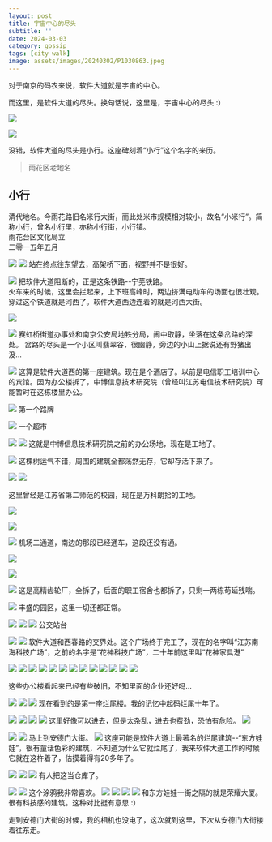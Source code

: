 ```yaml
---
layout: post
title: 宇宙中心的尽头
subtitle: ''
date: 2024-03-03
category: gossip
tags: [city walk]
image: assets/images/20240302/P1030863.jpeg
---
```

对于南京的码农来说，软件大道就是宇宙的中心。

而这里，是软件大道的尽头。换句话说，这里是，宇宙中心的尽头 :）

![](/assets/images/20240302/P1030806.jpeg)

![](/assets/images/20240302/P1030804.jpeg)

没错，软件大道的尽头是小行。这座碑刻着“小行”这个名字的来历。

> 雨花区老地名
## 小行
清代地名。今雨花路旧名米行大街，而此处米市规模相对较小，故名“小米行”。简称小行，曾名小行里，亦称小行街，小行镇。  
雨花台区文化局立  
二零一五年五月

![](/assets/images/20240302/P1030808.jpeg)
![](/assets/images/20240302/P1030810.jpeg)
站在终点往东望去，高架桥下面，视野并不是很好。

![](/assets/images/20240302/P1030811.jpeg)
把软件大道阻断的，正是这条铁路--宁芜铁路。  
火车来的时候，这里会拦起来，上下班高峰时，两边挤满电动车的场面也很壮观。  
穿过这个铁道就是河西了。软件大道西边连着的就是河西大街。

![](/assets/images/20240302/P1030812.jpeg)

![](/assets/images/20240302/P1030813.jpeg)
赛虹桥街道办事处和南京公安局地铁分局，闹中取静，坐落在这条岔路的深处。
岔路的尽头是一个小区叫翡翠谷，很幽静，旁边的小山上据说还有野猪出没...

![](/assets/images/20240302/P1030814.jpeg)
这算是软件大道西的第一座建筑。现在是个酒店了。以前是电信职工培训中心的宾馆。因为办公楼拆了，中博信息技术研究院（曾经叫江苏电信技术研究院）可能暂时在这栋楼里办公。

![](/assets/images/20240302/P1030815.jpeg)
第一个路牌

![](/assets/images/20240302/P1030816.jpeg)
一个超市

![](/assets/images/20240302/P1030817.jpeg)
![](/assets/images/20240302/P1030818.jpeg)
这就是中博信息技术研究院之前的办公场地，现在是工地了。

![](/assets/images/20240302/P1030819.jpeg)
这棵树运气不错，周围的建筑全都荡然无存，它却存活下来了。

![](/assets/images/20240302/P1030820.jpeg)
![](/assets/images/20240302/P1030821.jpeg)

这里曾经是江苏省第二师范的校园，现在是万科朗拾的工地。

![](/assets/images/20240302/P1030822.jpeg)

![](/assets/images/20240302/P1030823.jpeg)

![](/assets/images/20240302/P1030825.jpeg)
机场二通道，南边的那段已经通车，这段还没有通。

![](/assets/images/20240302/P1030826.jpeg)

![](/assets/images/20240302/P1030827.jpeg)

![](/assets/images/20240302/P1030828.jpeg)
这是高精齿轮厂，全拆了，后面的职工宿舍也都拆了，只剩一两栋苟延残喘。

![](/assets/images/20240302/P1030829.jpeg)
丰盛的园区，这里一切还都正常。

![](/assets/images/20240302/P1030830.jpeg)
![](/assets/images/20240302/P1030831.jpeg)
![](/assets/images/20240302/P1030832.jpeg)
公交站台

![](/assets/images/20240302/P1030833.jpeg)
![](/assets/images/20240302/P1030834.jpeg)
软件大道和西春路的交界处。这个广场终于完工了，现在的名字叫“江苏南海科技广场”，之前的名字是“花神科技广场”，二十年前这里叫“花神家具港”


![](/assets/images/20240302/P1030835.jpeg)
![](/assets/images/20240302/P1030836.jpeg)
![](/assets/images/20240302/P1030837.jpeg)
![](/assets/images/20240302/P1030838.jpeg)
![](/assets/images/20240302/P1030839.jpeg)
![](/assets/images/20240302/P1030840.jpeg)
![](/assets/images/20240302/P1030841.jpeg)
![](/assets/images/20240302/P1030842.jpeg)
![](/assets/images/20240302/P1030843.jpeg)
![](/assets/images/20240302/P1030844.jpeg)
![](/assets/images/20240302/P1030845.jpeg)
![](/assets/images/20240302/P1030846.jpeg)
![](/assets/images/20240302/P1030847.jpeg)

这些办公楼看起来已经有些破旧，不知里面的企业还好吗...

![](/assets/images/20240302/P1030848.jpeg)
![](/assets/images/20240302/P1030849.jpeg)
![](/assets/images/20240302/P1030850.jpeg)
现在看到的是第一座烂尾楼。我的记忆中起码烂尾十年了。

![](/assets/images/20240302/P1030851.jpeg)
![](/assets/images/20240302/P1030852.jpeg)
![](/assets/images/20240302/P1030853.jpeg)
![](/assets/images/20240302/P1030854.jpeg)
这里好像可以进去，但是太杂乱，进去也费劲，恐怕有危险。
![](/assets/images/20240302/P1030855.jpeg)

![](/assets/images/20240302/P1030856.jpeg)
![](/assets/images/20240302/P1030857.jpeg)
马上到安德门大街。
![](/assets/images/20240302/P1030858.jpeg)
这座可能是软件大道上最著名的烂尾建筑--“东方娃娃”，很有童话色彩的建筑，不知道为什么它就烂尾了，我来软件大道工作的时候它就在这杵着了，估摸着得有20多年了。

![](/assets/images/20240302/P1030859.jpeg)
![](/assets/images/20240302/P1030860.jpeg)
![](/assets/images/20240302/P1030861.jpeg)
有人把这当仓库了。

![](/assets/images/20240302/P1030862.jpeg)
![](/assets/images/20240302/P1030863.jpeg)
这个涂鸦我非常喜欢。
![](/assets/images/20240302/P1030864.jpeg)
![](/assets/images/20240302/P1030866.jpeg)
![](/assets/images/20240302/P1030867.jpeg)
![](/assets/images/20240302/P1030869.jpeg)
和东方娃娃一街之隔的就是荣耀大厦。很有科技感的建筑。这种对比挺有意思 :）

走到安德门大街的时候，我的相机也没电了，这次就到这里，下次从安德门大街接着往东走。
